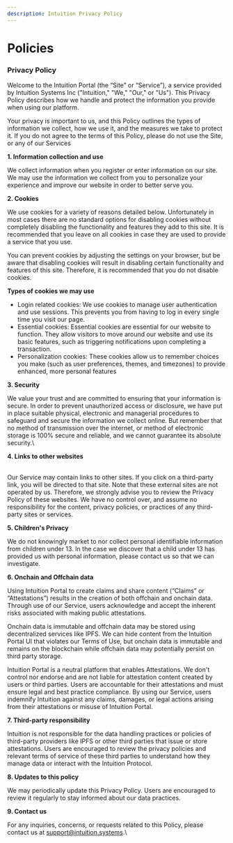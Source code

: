 ```yaml
---
description: Intuition Privacy Policy
---
```


# Policies

### Privacy Policy

Welcome to the Intuition Portal (the “Site” or “Service”), a service provided by Intuition Systems Inc ("Intuition," "We," "Our," or "Us"). This Privacy Policy describes how we handle and protect the information you provide when using our platform.

Your privacy is important to us, and this Policy outlines the types of information we collect, how we use it, and the measures we take to protect it. If you do not agree to the terms of this Policy, please do not use the Site, or any of our Services

**1. Information collection and use**

We collect information when you register or enter information on our site. We may use the information we collect from you to personalize your experience and improve our website in order to better serve you.

**2. Cookies**

We use cookies for a variety of reasons detailed below. Unfortunately in most cases there are no standard options for disabling cookies without completely disabling the functionality and features they add to this site. It is recommended that you leave on all cookies in case they are used to provide a service that you use.

You can prevent cookies by adjusting the settings on your browser, but be aware that disabling cookies will result in disabling certain functionality and features of this site. Therefore, it is recommended that you do not disable cookies.

**Types of cookies we may use**

* Login related cookies: We use cookies to manage user authentication and use sessions. This prevents you from having to log in every single time you visit our page.
* Essential cookies: Essential cookies are essential for our website to function. They allow visitors to move around our website and use its basic features, such as triggering notifications upon completing a transaction.
* Personalization cookies: These cookies allow us to remember choices you make (such as user preferences, themes, and timezones) to provide enhanced, more personal features

**3. Security**

We value your trust and are committed to ensuring that your information is secure. In order to prevent unauthorized access or disclosure, we have put in place suitable physical, electronic and managerial procedures to safeguard and secure the information we collect online. But remember that no method of transmission over the internet, or method of electronic storage is 100% secure and reliable, and we cannot guarantee its absolute security.\


**4. Links to other websites**

\
Our Service may contain links to other sites. If you click on a third-party link, you will be directed to that site. Note that these external sites are not operated by us. Therefore, we strongly advise you to review the Privacy Policy of these websites. We have no control over, and assume no responsibility for the content, privacy policies, or practices of any third-party sites or services.

**5. Children's Privacy**

We do not knowingly market to nor collect personal identifiable information from children under 13. In the case we discover that a child under 13 has provided us with personal information, please contact us so that we can investigate.

**6. Onchain and Offchain data**

Using Intuition Portal to create claims and share content (“Claims” or “Attestations”) results in the creation of both offchain and onchain data. Through use of our Service, users acknowledge and accept the inherent risks associated with making public attestations.

Onchain data is immutable and offchain data may be stored using decentralized services like IPFS. We can hide content from the Intuition Portal UI that violates our Terms of Use, but onchain data is immutable and remains on the blockchain while offchain data may potentially persist on third party storage.

Intuition Portal is a neutral platform that enables Attestations. We don't control nor endorse and are not liable for attestation content created by users or third parties. Users are accountable for their attestations and must ensure legal and best practice compliance. By using our Service, users indemnify Intuition against any claims, damages, or legal actions arising from their attestations or misuse of Intuition Portal.

**7. Third-party responsibility**

Intuition is not responsible for the data handling practices or policies of third-party providers like IPFS or other third parties that issue or store attestations. Users are encouraged to review the privacy policies and relevant terms of service of these third parties to understand how they manage data or interact with the Intuition Protocol.

**8. Updates to this policy**

We may periodically update this Privacy Policy. Users are encouraged to review it regularly to stay informed about our data practices.

**9. Contact us**

For any inquiries, concerns, or requests related to this Policy, please contact us at [support@intuition.systems](mailto:support@intuition.systems).\
